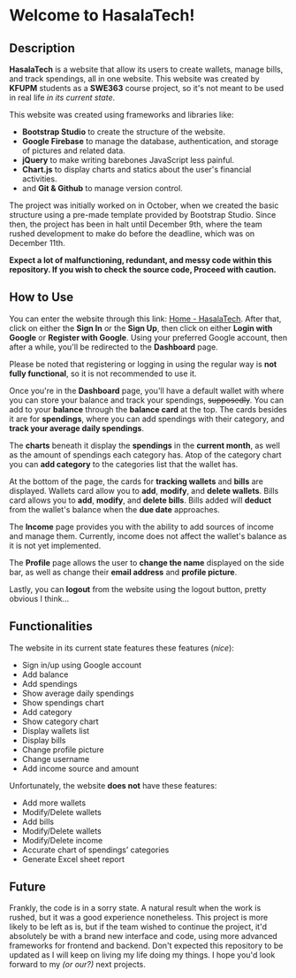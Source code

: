 # Welcome to HasalaTech!
## Description
**HasalaTech** is a website that allow its users to create wallets, manage bills, and track spendings, all in one website. This website was created by **KFUPM** students as a **SWE363** course project, so it's not meant to be used in real life *in its current state*.

This website was created using frameworks and libraries like: 
- **Bootstrap Studio** to create the structure of the website.
- **Google Firebase** to manage the database, authentication, and storage of pictures and related data.
- **jQuery** to make writing barebones JavaScript less painful.
- **Chart.js** to display charts and statics about the user's financial activities.
- and **Git & Github** to manage version control.

The project was initially worked on in October, when we created the basic structure using a pre-made template provided by Bootstrap Studio. Since then, the project has been in halt until December 9th, where the team rushed development to make do before the deadline, which was on December 11th.

**Expect a lot of malfunctioning, redundant, and messy code within this repository. If you wish to check the source code, Proceed with caution.**

## How to Use
You can enter the website through this link: [Home - HasalaTech](https://hasalatech-14b00.web.app/). After that, click on either the **Sign In** or the **Sign Up**, then click on either **Login with Google** or **Register with Google**. Using your preferred Google account, then after a while, you'll be redirected to the **Dashboard** page.

Please be noted that registering or logging in using the regular way is **not fully functional**, so it is not recommended to use it.

Once you're in the **Dashboard** page, you'll have a default wallet with where you can store your balance and track your spendings, ~~supposedly~~. You can add to your **balance** through the **balance card** at the top. The cards besides it are for **spendings**, where you can add spendings with their category, and **track your average daily spendings**.

The **charts** beneath it display the **spendings** in the **current month**, as well as the amount of spendings each category has. Atop of the category chart you can **add category** to the categories list that the wallet has.

At the bottom of the page, the cards for **tracking wallets** and **bills** are displayed. Wallets card allow you to **add**, **modify**, and **delete wallets**. Bills card allows you to **add**, **modify**, and **delete bills**. Bills added will **deduct** from the wallet's balance when the **due date** approaches.

The **Income** page provides you with the ability to add sources of income and manage them. Currently, income does not affect the wallet's balance as it is not yet implemented.

The **Profile** page allows the user to **change the name** displayed on the side bar, as well as change their **email address** and **profile picture**.

Lastly, you can **logout** from the website using the logout button, pretty obvious I think...

## Functionalities
The website in its current state features these features (*nice*):
- Sign in/up using Google account
- Add balance
- Add spendings
- Show average daily spendings
- Show spendings chart
- Add category
- Show category chart
- Display wallets list
- Display bills
- Change profile picture
- Change username
- Add income source and amount

Unfortunately, the website **does not** have these features:
- Add more wallets
- Modify/Delete wallets
- Add bills
- Modify/Delete wallets
- Modify/Delete income
- Accurate chart of spendings’ categories
- Generate Excel sheet report

## Future
Frankly, the code is in a sorry state. A natural result when the work is rushed, but it was a good experience nonetheless. This project is more likely to be left as is, but if the team wished to continue the project, it'd absolutely be with a brand new interface and code, using more advanced frameworks for frontend and backend. Don't expected this repository to be updated as I will keep on living my life doing my things. I hope you'd look forward to my *(or our?)* next projects.
